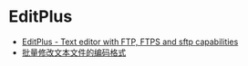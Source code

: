 # EditPlus

- [EditPlus - Text editor with FTP, FTPS and sftp capabilities](https://www.editplus.com/index.html)
- [批量修改文本文件的编码格式](https://blog.csdn.net/hungryfoolisher/article/details/80019437)
